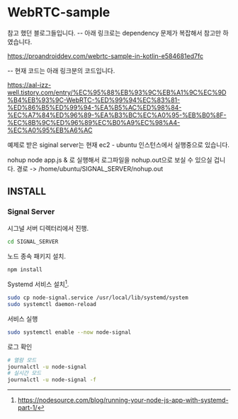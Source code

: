 # WebRTC-sample

참고 했던 블로그들입니다.
-- 아래 링크로는 dependency 문제가 복잡해서 참고만 하였습니다.

https://proandroiddev.com/webrtc-sample-in-kotlin-e584681ed7fc

-- 현재 코드는 아래 링크분의 코드입니다.

https://aal-izz-well.tistory.com/entry/%EC%95%88%EB%93%9C%EB%A1%9C%EC%9D%B4%EB%93%9C-WebRTC-%ED%99%94%EC%83%81-%ED%86%B5%ED%99%94-%EA%B5%AC%ED%98%84-%EC%A7%84%ED%96%89-%EA%B3%BC%EC%A0%95-%EB%B0%8F-%EC%8B%9C%ED%96%89%EC%B0%A9%EC%98%A4-%EC%A0%95%EB%A6%AC

예제로 받은 siginal server는 현재 ec2 - ubuntu 인스턴스에서 실행중으로 있습니다.

nohup node app.js & 로 실행해서 로그파일을
nohup.out으로 보실 수 있으실 겁니다. 경로 -> /home/ubuntu/SIGNAL_SERVER/nohup.out

## INSTALL

### Signal Server

시그널 서버 디렉터리에서 진행.

```bash
cd SIGNAL_SERVER
```

노드 종속 패키지 설치.

```bash
npm install
```

Systemd 서비스 설치[^1].

```bash
sudo cp node-signal.service /usr/local/lib/systemd/system
sudo systemctl daemon-reload
```

서비스 실행

```bash
sudo systemctl enable --now node-signal
```

로그 확인

```bash
# 열람 모드
journalctl -u node-signal
# 실시간 모드
journalctl -u node-signal -f
```

[^1]: https://nodesource.com/blog/running-your-node-js-app-with-systemd-part-1/
